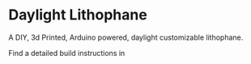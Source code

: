 # Daylight Lithophane
A DIY, 3d Printed, Arduino powered, daylight customizable lithophane.

Find a detailed build instructions in <insert site>

